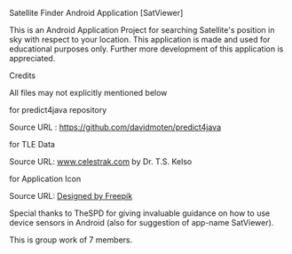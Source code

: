 Satellite Finder Android Application [SatViewer]


This is an Android Application Project for searching Satellite's position in sky with respect to your location. This application is made and used for educational purposes only. Further more development of this application is appreciated.

Credits

All files may not explicitly mentioned below

for predict4java repository

Source URL : https://github.com/davidmoten/predict4java

for TLE Data

Source URL: www.celestrak.com by Dr. T.S. Kelso

for Application Icon

Source URL: <a href='http://www.freepik.com/free-vector/space-icon-collection_1000139.htm'>Designed by Freepik</a>

Special thanks to TheSPD for giving invaluable guidance on how to use device sensors in Android (also for suggestion of app-name SatViewer).

This is group work of 7 members.
